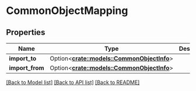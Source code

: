 # CommonObjectMapping

## Properties

Name | Type | Description | Notes
------------ | ------------- | ------------- | -------------
**import_to** | Option<[**crate::models::CommonObjectInfo**](CommonObjectInfo.md)> |  | [optional]
**import_from** | Option<[**crate::models::CommonObjectInfo**](CommonObjectInfo.md)> |  | [optional]

[[Back to Model list]](../README.md#documentation-for-models) [[Back to API list]](../README.md#documentation-for-api-endpoints) [[Back to README]](../README.md)



